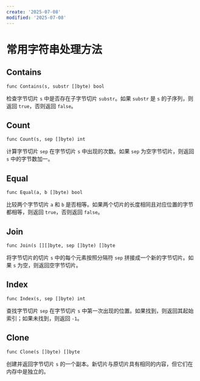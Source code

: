 ```yaml
---
create: '2025-07-08'
modified: '2025-07-08'
---
```


# 常用字符串处理方法

## Contains
```
func Contains(s, substr []byte) bool
```
检查字节切片 `s` 中是否存在子字节切片 `substr`。如果 `substr` 是 `s` 的子序列，则返回 `true`，否则返回 `false`。

## Count
```
func Count(s, sep []byte) int
```
计算字节切片 `sep` 在字节切片 `s` 中出现的次数。如果 `sep` 为空字节切片，则返回 `s` 中的字节数加一。

## Equal
```
func Equal(a, b []byte) bool
```
比较两个字节切片 `a` 和 `b` 是否相等。如果两个切片的长度相同且对应位置的字节都相等，则返回 `true`，否则返回 `false`。

## Join

```
func Join(s [][]byte, sep []byte) []byte
```
将字节切片的切片 `s` 中的每个元素按照分隔符 `sep` 拼接成一个新的字节切片。如果 `s` 为空，则返回空字节切片。

## Index
```
func Index(s, sep []byte) int
```
查找字节切片 `sep` 在字节切片 `s` 中第一次出现的位置。如果找到，则返回其起始索引；如果未找到，则返回 `-1`。

## Clone
```
func Clone(s []byte) []byte
```
创建并返回字节切片 `s` 的一个副本。新切片与原切片具有相同的内容，但它们在内存中是独立的。